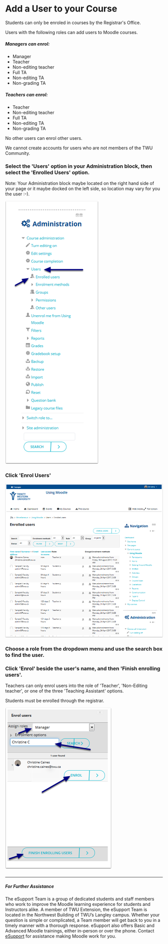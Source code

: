 # Add a User to your Course

Students can only be enroled in courses by the Registrar's Office.

Users with the following roles can add users to Moodle courses.

##### Managers can enrol:

* Manager
* Teacher
* Non-editing teacher
* Full TA
* Non-editing TA
* Non-grading TA

##### Teachers can enrol:

* Teacher
* Non-editing teacher
* Full TA
* Non-editing TA
* Non-grading TA

No other users can enrol other users.

We cannot create accounts for users who are not members of the TWU Community.

### Select the 'Users' option in your Administration block, then select the 'Enrolled Users' option.

Note: Your Administration block maybe located on the right hand side of your page or it maybe docked on the left side, so location may vary for you the user :-\).

![](/assets/first--you-ll-want-to-open-your-course-.png)

### Click 'Enrol Users'

![](/assets/now--your-window-should-open-to-a-page-with-a-list-of-the-students-and-persons-enrolled-in-your-cour.png)

### Choose a role from the dropdown menu and use the search box to find the user.

### Click 'Enrol' beside the user's name, and then 'Finish enrolling users'.

Teachers can only enrol users into the role of 'Teacher', 'Non-Editing teacher', or one of the three 'Teaching Assistant' options.

Students must be enrolled through the registrar.

![](/assets/okay-back-to-assigning-roles--option-1--if-you-have-to-add-the-user-to-your-course--.png)

##### 

---

##### For Further Assistance

The eSupport Team is a group of dedicated students and staff members who work to improve the Moodle learning experience for students and Instructors alike. A member of TWU Extension, the eSupport Team is located in the Northwest Building of TWU’s Langley campus. Whether your question is simple or complicated, a Team member will get back to you in a timely manner with a thorough response. eSupport also offers Basic and Advanced Moodle trainings, either in-person or over the phone. Contact [eSupport](https://trinitywestern.teamdynamix.com/TDClient/Requests/ServiceDet?ID=16141) for assistance making Moodle work for you.


